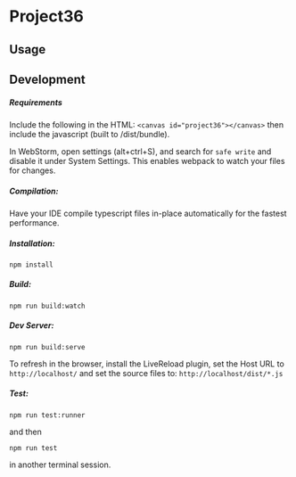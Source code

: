 # Project36

## Usage

## Development
##### Requirements

Include the following in the HTML: ```<canvas id="project36"></canvas>``` then include the javascript (built to /dist/bundle).

In WebStorm, open settings (alt+ctrl+S), and search for ```safe write``` and disable it under System Settings. This enables webpack to watch your files for changes.

##### Compilation:

Have your IDE compile typescript files in-place automatically for the fastest performance.

##### Installation:

```
npm install
```

##### Build:
```
npm run build:watch
```

##### Dev Server:
```
npm run build:serve
```
To refresh in the browser, install the LiveReload plugin, set the Host URL to ```http://localhost/``` and set the source files to: ```http://localhost/dist/*.js```

##### Test:
```
npm run test:runner
```
and then
```
npm run test
```
in another terminal session.

